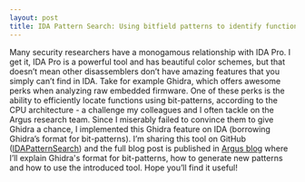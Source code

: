```yaml
---
layout: post
title: IDA Pattern Search: Using bitfield patterns to identify functions in binaries
---
```


Many security researchers have a monogamous relationship with IDA Pro. I get it, IDA Pro is a powerful tool and has beautiful color schemes, but that doesn’t mean other disassemblers don’t have amazing features that you simply can’t find in IDA. Take for example Ghidra, which offers awesome perks when analyzing raw embedded firmware. One of these perks is the ability to efficiently locate functions using bit-patterns, according to the CPU architecture - a challenge my colleagues and I often tackle on the Argus research team. Since I miserably failed to convince them to give Ghidra a chance, I implemented this Ghidra feature on IDA (borrowing Ghidra’s format for bit-patterns). I’m sharing this tool on GitHub ([IDAPatternSearch](https://github.com/david-lazar/IDAPatternSearch)) and the full blog post is published in [Argus blog](https://argus-sec.com/using-bitfield-patterns-to-identify-functions-in-binaries/) where I’ll explain Ghidra's format for bit-patterns, how to generate new patterns and how to use the introduced tool. Hope you’ll find it useful!
